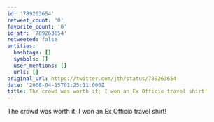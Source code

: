 ```yaml
---
id: '789263654'
retweet_count: '0'
favorite_count: '0'
id_str: '789263654'
retweeted: false
entities:
  hashtags: []
  symbols: []
  user_mentions: []
  urls: []
original_url: https://twitter.com/jth/status/789263654
date: '2008-04-15T01:25:11.000Z'
title: The crowd was worth it; I won an Ex Officio travel shirt!
---
```


The crowd was worth it; I won an Ex Officio travel shirt!